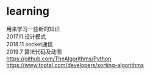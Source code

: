 # learning
用来学习一些新的知识  
2017.11 设计模式  
2018.11 socket通信  
2019.7 算法代码及动图  
https://github.com/TheAlgorithms/Python  
https://www.toptal.com/developers/sorting-algorithms  
